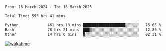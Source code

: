 <!--START_SECTION:waka-->

```txt
From: 16 March 2024 - To: 16 March 2025

Total Time: 595 hrs 41 mins

Python             461 hrs 18 mins ███████████████████░░░░░░   75.65 %
Bash               78 hrs 21 mins  ███▒░░░░░░░░░░░░░░░░░░░░░   12.85 %
Other              14 hrs 6 mins   ▓░░░░░░░░░░░░░░░░░░░░░░░░   02.31 %
```

<!--END_SECTION:waka-->
[![wakatime](https://wakatime.com/badge/user/5f89a63a-5294-4958-ad30-2b3455e63f2a.svg)](https://wakatime.com/@5f89a63a-5294-4958-ad30-2b3455e63f2a)
